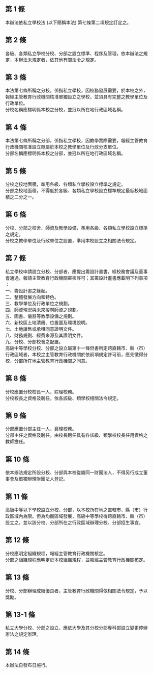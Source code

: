 第 1 條
-------
本辦法依私立學校法 (以下簡稱本法) 第七條第二項規定訂定之。

第 2 條
-------
各級、各類私立學校分校、分部之設立標準、程序及管理，依本辦法之規  
定，本辦法未規定者，依其他有關法令之規定。

第 3 條
-------
本法第七條所稱之分校，係指私立學校，因校務發展需要，於本校之外，  
報經主管教育行政機關核准單獨設立之學校，並須具有完整之教學單位及  
行政單位。  
分校名稱應標明係本校之分校，並冠以所在地行政區域名稱。

第 4 條
-------
本法第七條所稱之分部，係指私立學校，因教學實際需要，報經主管教育  
行政機關核准設立隸屬於本校之教學單位及行政分支單位。  
分部名稱應標明係本校之分部，並冠以所在地行政區域名稱。

第 5 條
-------
分校之校地面積，準用各級、各類私立學校設立標準之規定。  
分部之校地面積，不得低於各級、各類私立學校設立標準規定最低校地面  
積之二分之一。

第 6 條
-------
分校、分部之校舍、師資及教學設備，準用各級、各類私立學校設立標準  
之規定。  
分校之教學單位及行政單位之設置，準用本校設立之相關法令規定。

第 7 條
-------
私立學校申請設立分校、分部者，應提出籌設計畫書，經校務會議及董事  
會通過，報請主管教育行政機關審核許可；其籌設計畫書應載明下列事項  
：  
一、籌設計畫之緣起。  
二、整體發展方向和特色。  
三、教學單位及行政單位之規劃。  
四、師資現況與未來擬聘師資之規劃。  
五、圖書、儀器等教學設備之規劃。  
六、新校區土地清冊、位置圖及環境說明。  
七、土地讓售或承租同意證明文件。  
八、財務規劃、經費來源及其證明文件。  
九、分校、分部校舍之配置。  
高級中等學校分校、分部之設立屬第十一條但書所定跨直轄市、縣（市）  
行政區域者，本校之主管教育行政機關於依前項規定許可前，應先徵得分  
校、分部所在地主管教育行政機關之同意。

第 8 條
-------
分校應置分校校長一人，綜理校務。  
分校校長之資格及聘任，依各該級、類學校相關法令規定。

第 9 條
-------
分部應置分部主任一人，襄理校務。  
分部主任之資格及聘任，由校長聘任具有各該級、類學校校長任用資格之  
教師擔任。

第 10 條
--------
依本辦法規定所設分校、分部與本校從屬同一財團法人，不得另行成立董  
事會及單獨辦理財團法人登記。

第 11 條
--------
高級中等以下學校設立分校、分部，以本校所在地之直轄市、縣（市）行  
政區域內為限。但為均衡區域發展，高級中等學校得跨直轄市、縣（市）  
設立之，並以該分校、分部所在之行政區域辦理分校、分部招生事宜。

第 12 條
--------
分校應明定組織規程，報經主管教育行政機關核定。  
分部之組織規程應明定於本校組織規程，並報經主管教育行政機關核定。

第 13 條
--------
分校、分部辦理成績優良者，主管教育行政機關得依相關法令規定，予以  
獎勵。

第 13-1 條
----------
私立大學分校、分部之設立，應依大學及其分校分部專科部設立變更停辦  
辦法之規定辦理。

第 14 條
--------
本辦法自發布日施行。

